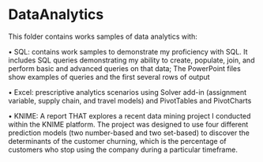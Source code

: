 # DataAnalytics

This folder contains works samples of data analytics with:
  
•	SQL: contains work samples to demonstrate my proficiency with SQL. It includes  SQL queries demonstrating my ability to create, populate, join, and perform basic and advanced queries on that data; The PowerPoint files show examples of queries and the first several rows of output
  
•	Excel: prescriptive analytics scenarios using Solver add-in (assignment variable, supply chain, and travel models) and PivotTables and PivotCharts

•	KNIME: A report THAT explores a recent data mining project I conducted within the KNIME platform. The project was designed to use four different prediction models (two number-based and two set-based) to discover the determinants of the customer churning, which is the percentage of customers who stop using the company during a particular timeframe. 
